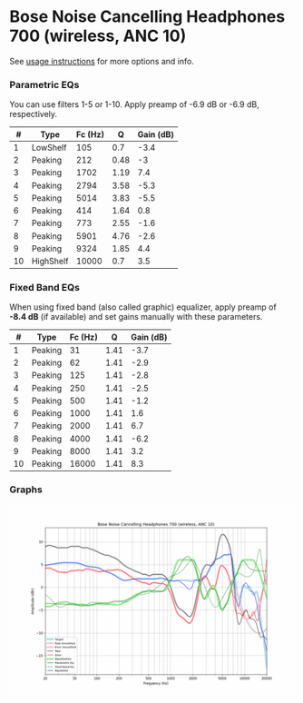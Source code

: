 # Bose Noise Cancelling Headphones 700 (wireless, ANC 10)
See [usage instructions](https://github.com/jaakkopasanen/AutoEq#usage) for more options and info.

### Parametric EQs
You can use filters 1-5 or 1-10. Apply preamp of -6.9 dB or -6.9 dB, respectively.

|   # | Type      |   Fc (Hz) |    Q |   Gain (dB) |
|-----|-----------|-----------|------|-------------|
|   1 | LowShelf  |       105 | 0.7  |        -3.4 |
|   2 | Peaking   |       212 | 0.48 |        -3   |
|   3 | Peaking   |      1702 | 1.19 |         7.4 |
|   4 | Peaking   |      2794 | 3.58 |        -5.3 |
|   5 | Peaking   |      5014 | 3.83 |        -5.5 |
|   6 | Peaking   |       414 | 1.64 |         0.8 |
|   7 | Peaking   |       773 | 2.55 |        -1.6 |
|   8 | Peaking   |      5901 | 4.76 |        -2.6 |
|   9 | Peaking   |      9324 | 1.85 |         4.4 |
|  10 | HighShelf |     10000 | 0.7  |         3.5 |

### Fixed Band EQs
When using fixed band (also called graphic) equalizer, apply preamp of **-8.4 dB** (if available) and set gains manually with these parameters.

|   # | Type    |   Fc (Hz) |    Q |   Gain (dB) |
|-----|---------|-----------|------|-------------|
|   1 | Peaking |        31 | 1.41 |        -3.7 |
|   2 | Peaking |        62 | 1.41 |        -2.9 |
|   3 | Peaking |       125 | 1.41 |        -2.8 |
|   4 | Peaking |       250 | 1.41 |        -2.5 |
|   5 | Peaking |       500 | 1.41 |        -1.2 |
|   6 | Peaking |      1000 | 1.41 |         1.6 |
|   7 | Peaking |      2000 | 1.41 |         6.7 |
|   8 | Peaking |      4000 | 1.41 |        -6.2 |
|   9 | Peaking |      8000 | 1.41 |         3.2 |
|  10 | Peaking |     16000 | 1.41 |         8.3 |

### Graphs
![](./Bose%20Noise%20Cancelling%20Headphones%20700%20(wireless,%20ANC%2010).png)
